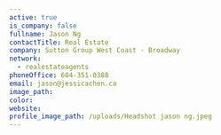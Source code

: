 ```yaml
---
active: true
is_company: false
fullname: Jason Ng
contactTitle: Real Estate
company: Sutton Group West Coast - Broadway
network:
  - realestateagents
phoneOffice: 604-351-0388
email: jason@jessicachen.ca
image_path:
color:
website:
profile_image_path: /uploads/Headshot jason ng.jpeg
---
```

